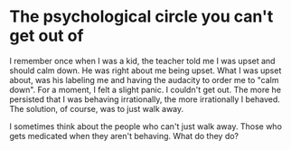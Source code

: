 # The psychological circle you can't get out of

I remember once when I was a kid, the teacher told me I was upset and should calm down. He was right about me being upset. What I was upset about, was his labeling me and having the audacity to order me to "calm down". For a moment, I felt a slight panic. I couldn't get out. The more he persisted that I was behaving irrationally, the more irrationally I behaved. The solution, of course, was to just walk away.

I sometimes think about the people who can't just walk away. Those who gets medicated when they aren't behaving. What do they do?
